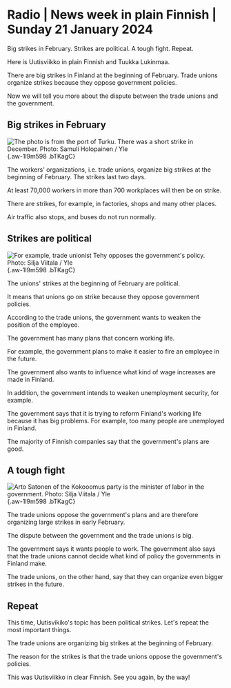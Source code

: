 # Radio \| News week in plain Finnish \| Sunday 21 January 2024

Big strikes in February. Strikes are political. A tough fight. Repeat.

Here is Uutisviikko in plain Finnish and Tuukka Lukinmaa.

There are big strikes in Finland at the beginning of February. Trade unions organize strikes because they oppose government policies.

Now we will tell you more about the dispute between the trade unions and the government.

## Big strikes in February

![The photo is from the port of Turku. There was a short strike in December. Photo: Samuli Holopainen / Yle](https://images.cdn.yle.fi/image/upload/c_crop,h_3510,w_6240,x_0,y_448/ar_1.7777777777777777,c_fill,g_faces,h_675,w_1200/dpr_1.0/q_auto:eco/f_auto/fl_lossy/v1702537699/39-1215303657aa4a0c8030){.aw-1l9m598 .bTKagC}

The workers' organizations, i.e. trade unions, organize big strikes at the beginning of February. The strikes last two days.

At least 70,000 workers in more than 700 workplaces will then be on strike.

There are strikes, for example, in factories, shops and many other places.

Air traffic also stops, and buses do not run normally.

## Strikes are political

![For example, trade unionist Tehy opposes the government's policy. Photo: Silja Viitala / Yle](https://images.cdn.yle.fi/image/upload/c_crop,h_2811,w_4999,x_0,y_296/ar_1.7777777777777777,c_fill,g_faces,h_675,w_1200/dpr_1.0/q_auto:eco/f_auto/fl_lossy/v1695377004/39-1175736650d65a34214f){.aw-1l9m598 .bTKagC}

The unions' strikes at the beginning of February are political.

It means that unions go on strike because they oppose government policies.

According to the trade unions, the government wants to weaken the position of the employee.

The government has many plans that concern working life.

For example, the government plans to make it easier to fire an employee in the future.

The government also wants to influence what kind of wage increases are made in Finland.

In addition, the government intends to weaken unemployment security, for example.

The government says that it is trying to reform Finland's working life because it has big problems. For example, too many people are unemployed in Finland.

The majority of Finnish companies say that the government's plans are good.

## A tough fight

![Arto Satonen of the Kokooomus party is the minister of labor in the government. Photo: Silja Viitala / Yle](https://images.cdn.yle.fi/image/upload/c_crop,h_2811,w_4999,x_0,y_272/ar_1.7777777777777777,c_fill,g_faces,h_675,w_1200/dpr_1.0/q_auto:eco/f_auto/fl_lossy/v1692865400/39-116165964e712115a558){.aw-1l9m598 .bTKagC}

The trade unions oppose the government's plans and are therefore organizing large strikes in early February.

The dispute between the government and the trade unions is big.

The government says it wants people to work. The government also says that the trade unions cannot decide what kind of policy the governments in Finland make.

The trade unions, on the other hand, say that they can organize even bigger strikes in the future.

## Repeat

This time, Uutisvikiko's topic has been political strikes. Let's repeat the most important things.

The trade unions are organizing big strikes at the beginning of February.

The reason for the strikes is that the trade unions oppose the government's policies.

This was Uutisviikko in clear Finnish. See you again, by the way!
